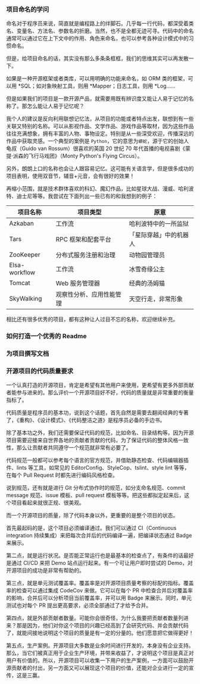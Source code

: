 ### 项目命名的学问

命名对于程序员来说，简直就是编程路上的绊脚石。几乎每一行代码，都深受着类名、变量名、方法名、参数名的折磨。当然，也不是全都无迹可寻。代码中的命名通常可以通过它在上下文中的作用、角色来命名，也可以参考各种设计模式中的习惯命名。

但是，给项目命名的话，其实没有那么多条条框框，我们的思维其实可以再发散一下。

如果是一种开源框架或者类库，可以用明确的功能来命名，如 ORM 类的框架，可以用 *SQL；如对象映射工具，则用 *Mapper；日志工具，则用 *Log……

但是如果我们的项目是一款开源产品，就需要用既有辨识度又能让人易于记忆的名称了。那怎么能让人易于记忆呢？

我个人的建议是反向利用联想记忆法，从项目的功能或者特点出发，联想到有一些关联又特别的名称。可以从影视作品、文学作品、游戏作品等取材，因为这些作品往往充满想象，拥有丰富的人物、事物设定。特别是从一些深受欢迎，传播深远的作品中获取灵感。一个典型的案例是 `Python`，它的意思为`蟒蛇`，源于它的创始人龟叔（Guido van Rossum）很喜欢的英国 20 世纪 70 年代首播的电视喜剧《蒙提·派森的飞行马戏团》（Monty Python's Flying Circus）。

另外，朗朗上口的名称也会让人跟容易记忆。这可能有关语言学，但是很多成功的项目表明，使用双音节，辅音+元音，会有很好的效果！


再缩小范围，就是技术群体喜欢的科幻、魔幻作品，比如星球大战、漫威、哈利波特、迪士尼等等。我尝试在下面列出一些已有的和我想到的例子：

| 项目名称          | 项目类型             |  原意                |
| ----------------- | --------------------| ----------------------| 
| Azkaban           |   工作流             |  哈利波特中的一所监狱  |
| Tars              |   RPC 框架和配套平台  |  「星际穿越」中的机器人   |
| ZooKeeper         |  分布式服务注册和治理  |  动物园管理员          |
| Elsa-workflow     |  工作流              |   冰雪奇缘公主       |
| Tomcat            |   Web 服务管理器      |  经典的汤姆猫       |
| SkyWalking        |  观察性分析、应用性能管理  | 天空行走，非常形象 |


相比还有很多优秀的项目，都有这种让人过目不忘的名称，欢迎继续补充。

### 如何打造一个优秀的 Readme
### 为项目撰写文档
### 开源项目的代码质量要求


一个认真打造的开源项目，肯定是希望有其他用户来使用，更希望有更多外部贡献者能参与进来的。那么评价一个开源项目好不好，代码的质量就是非常重要的衡量指标了。

代码质量是程序员的基本功，说到这个话题，首先自然是需要去翻阅经典的专著了，《重构》、《设计模式》、《代码整洁之道》是程序员必备的手边书。

除了基本功之外，我们还需要保证代码的规范，比如命名、目录结构等。因为开源项目需要迎接来自世界各地的贡献者贡献的代码，为了保证代码的整体风格一致性，那么让贡献者共同遵守一个规范就非常有必要了。

代码规范一般都可以参考每个语言的官方规范，并借助静态检查、代码编辑器插件、lints 等工具，如常见的 EditorConfig、StyleCop、tslint、style lint 等等，在每个 Pull Request 时都先进行编码风格检查。

说到规范，还有就是进行 Git 分布式协作时的规范，如分支命名规范、commit message 规范、issue 模板、pull request 模板等等。把这些都拟定起来后，这个项目看起来就很正规、很美观。

而一个开源项目的质量，除了代码本身以外，更重要的是整个项目的状态。

首先最起码的是，这个项目必须编译通过。我们可以通过 CI（Continuous integration 持续集成）来把每次合并后的代码编译一遍，把编译状态通过 Badge 来展示。

第二点，就是运行状况。是否能正常运行也是最基本的检查点了，有条件的话最好是通过 CI/CD 来把 Demo 站点运行起来。有一个可让用户即时尝试的 Demo，对开源项目的成功是非常有帮助的。

第三点，就是单元测试覆盖率。覆盖率是对开源项目质量考察的标配的指标。覆盖率的检查可以通过集成 CodeCov 来做。它可以在每个 PR 中检查合并后对覆盖率的影响，合并后可以分析项目当前覆盖率，并可以用 Badge 来展示。同时，单元测试也对每个 PR 提出更高要求，必须全部通过了才给予合并。

第四点，就是外部贡献者数量。可能你会很奇怪，为什么我要把贡献者数量列进来？那是因为，他们对你这个项目的兴趣已经高到了会研究代码、并会贡献代码了，就能间接地说明这个项目的质量是有一定的分量的。他们愿意把它做得更好！

第五点，生产案例。开源项目大多数是业余时间进行开发的，本身没有企业支持。那么，当它们被真正用于企业生产环境，并带来收益了，才说明这个项目是真正对用户有价值的。所以，开源项目可以收集一下用户的生产案例，一方面可以鼓励开源贡献者的付出，另一方面又可以展现这个项目的价值，还能对企业进行一定的宣传，这是三赢。
